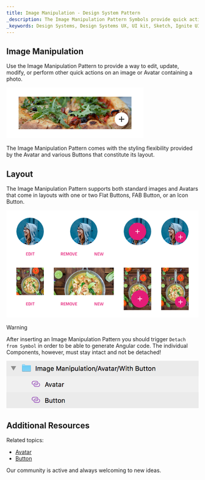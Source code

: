 ```yaml
---
title: Image Manipulation - Design System Pattern
_description: The Image Manipulation Pattern Symbols provide quick actions for an image that they affect.
_keywords: Design Systems, Design Systems UX, UI kit, Sketch, Ignite UI for Angular, Sketch to Angular, Angular, Angular Design System, Export code from Sketch, Design Kits for Angular, Sketch HTML, Sketch to HTML, Sketch UI kits
---
```


## Image Manipulation

Use the Image Manipulation Pattern to provide a way to edit, update, modify, or perform other quick actions on an image or Avatar containing a photo.

<img class="responsive-img" src="../images/image-manip_demo.png" srcset="../images/image-manip_demo@2x.png 2x" />

The Image Manipulation Pattern comes with the styling flexibility provided by the Avatar and various Buttons that constitute its layout.

## Layout

The Image Manipulation Pattern supports both standard images and Avatars that come in layouts with one or two Flat Buttons, FAB Button, or an Icon Button.

<img class="responsive-img" src="../images/image-manip_layout.png" srcset="../images/image-manip_layout@2x.png 2x" />

> [!WARNING]
> After inserting an Image Manipulation Pattern you should trigger `Detach from Symbol` in order to be able to generate Angular code. The individual Components, however, must stay intact and not be detached!

<img class="responsive-img" src="../images/image_manipulation_detach.png" />

## Additional Resources

Related topics:

- [Avatar](../components/avatar.md)
- [Button](../components/button.md)
  <div class="divider--half"></div>

Our community is active and always welcoming to new ideas.


